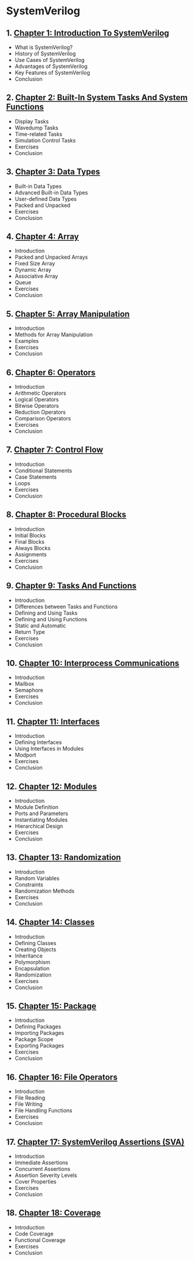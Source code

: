 # SystemVerilog
## 1. [Chapter 1: Introduction To SystemVerilog](SystemVerilog/chapter_00001.md)
  - What is SystemVerilog?
  - History of SystemVerilog
  - Use Cases of SystemVerilog
  - Advantages of SystemVerilog
  - Key Features of SystemVerilog
  - Conclusion
## 2. [Chapter 2: Built-In System Tasks And System Functions](SystemVerilog/chapter_00002.md)
  - Display Tasks
  - Wavedump Tasks
  - Time-related Tasks
  - Simulation Control Tasks
  - Exercises
  - Conclusion
## 3. [Chapter 3: Data Types](SystemVerilog/chapter_00003.md)
  - Built-in Data Types
  - Advanced Built-in Data Types
  - User-defined Data Types
  - Packed and Unpacked
  - Exercises
  - Conclusion
## 4. [Chapter 4: Array](SystemVerilog/chapter_00004.md)
  - Introduction
  - Packed and Unpacked Arrays
  - Fixed Size Array
  - Dynamic Array
  - Associative Array
  - Queue
  - Exercises
  - Conclusion
## 5. [Chapter 5: Array Manipulation](SystemVerilog/chapter_00005.md)
  - Introduction
  - Methods for Array Manipulation
  - Examples
  - Exercises
  - Conclusion
## 6. [Chapter 6: Operators](SystemVerilog/chapter_00006.md)
  - Introduction
  - Arithmetic Operators
  - Logical Operators
  - Bitwise Operators
  - Reduction Operators
  - Comparison Operators
  - Exercises
  - Conclusion
## 7. [Chapter 7: Control Flow](SystemVerilog/chapter_00007.md)
  - Introduction
  - Conditional Statements
  - Case Statements
  - Loops
  - Exercises
  - Conclusion
## 8. [Chapter 8: Procedural Blocks](SystemVerilog/chapter_00008.md)
  - Introduction
  - Initial Blocks
  - Final Blocks
  - Always Blocks
  - Assignments
  - Exercises
  - Conclusion
## 9. [Chapter 9: Tasks And Functions](SystemVerilog/chapter_00009.md)
  - Introduction
  - Differences between Tasks and Functions
  - Defining and Using Tasks
  - Defining and Using Functions
  - Static and Automatic
  - Return Type
  - Exercises
  - Conclusion
## 10. [Chapter 10: Interprocess Communications](SystemVerilog/chapter_00010.md)
  - Introduction
  - Mailbox
  - Semaphore
  - Exercises
  - Conclusion
## 11. [Chapter 11: Interfaces](SystemVerilog/chapter_00011.md)
  - Introduction
  - Defining Interfaces
  - Using Interfaces in Modules
  - Modport
  - Exercises
  - Conclusion
## 12. [Chapter 12: Modules](SystemVerilog/chapter_00012.md)
  - Introduction
  - Module Definition
  - Ports and Parameters
  - Instantiating Modules
  - Hierarchical Design
  - Exercises
  - Conclusion
## 13. [Chapter 13: Randomization](SystemVerilog/chapter_00013.md)
  - Introduction
  - Random Variables
  - Constraints
  - Randomization Methods
  - Exercises
  - Conclusion
## 14. [Chapter 14: Classes](SystemVerilog/chapter_00014.md)
  - Introduction
  - Defining Classes
  - Creating Objects
  - Inheritance
  - Polymorphism
  - Encapsulation
  - Randomization
  - Exercises
  - Conclusion
## 15. [Chapter 15: Package](SystemVerilog/chapter_00015.md)
  - Introduction
  - Defining Packages
  - Importing Packages
  - Package Scope
  - Exporting Packages
  - Exercises
  - Conclusion
## 16. [Chapter 16: File Operators](SystemVerilog/chapter_00016.md)
  - Introduction
  - File Reading
  - File Writing
  - File Handling Functions
  - Exercises
  - Conclusion
## 17. [Chapter 17: SystemVerilog Assertions (SVA)](SystemVerilog/chapter_00017.md)
  - Introduction
  - Immediate Assertions
  - Concurrent Assertions
  - Assertion Severity Levels
  - Cover Properties
  - Exercises
  - Conclusion
## 18. [Chapter 18: Coverage](SystemVerilog/chapter_00018.md)
  - Introduction
  - Code Coverage
  - Functional Coverage
  - Exercises
  - Conclusion

